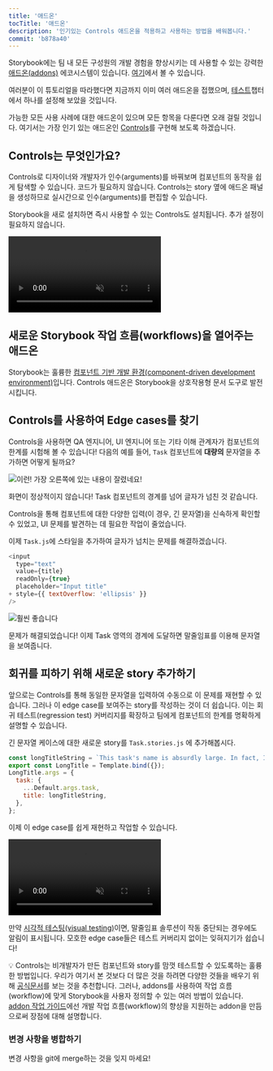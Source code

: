 ```yaml
---
title: '애드온'
tocTitle: '애드온'
description: '인기있는 Controls 애드온을 적용하고 사용하는 방법을 배워봅니다.'
commit: 'b878a40'
---
```


Storybook에는 팀 내 모든 구성원의 개발 경험을 향상시키는 데 사용할 수 있는 강력한 [애드온(addons)](https://storybook.js.org/docs/react/configure/storybook-addons) 에코시스템이 있습니다. [여기](https://storybook.js.org/addons)에서 볼 수 있습니다.

여러분이 이 튜토리얼을 따라했다면 지금까지 이미 여러 애드온을 접했으며, [테스트](/intro-to-storybook/react/ko/test/)챕터에서 하나를 설정해 보았을 것입니다.

가능한 모든 사용 사례에 대한 애드온이 있으며 모든 항목을 다룬다면 오래 걸릴 것입니다. 여기서는 가장 인기 있는 애드온인 [Controls](https://storybook.js.org/docs/react/essentials/controls)를 구현해 보도록 하겠습니다.

## Controls는 무엇인가요?

Controls로 디자이너와 개발자가 인수(arguments)를 바꿔보며 컴포넌트의 동작을 쉽게 탐색할 수 있습니다. 코드가 필요하지 않습니다. Controls는 story 옆에 애드온 패널을 생성하므로 실시간으로 인수(arguments)를 편집할 수 있습니다.

Storybook을 새로 설치하면 즉시 사용할 수 있는 Controls도 설치됩니다. 추가 설정이 필요하지 않습니다.

<video autoPlay muted playsInline loop>
  <source
    src="/intro-to-storybook/controls-in-action.mp4"
    type="video/mp4"
  />
</video>

## 새로운 Storybook 작업 흐름(workflows)을 열어주는 애드온

Storybook는 훌륭한 [컴포넌트 기반 개발 환경(component-driven development environment)](https://www.componentdriven.org/)입니다. Controls 애드온은 Storybook을 상호작용형 문서 도구로 발전시킵니다.

## Controls를 사용하여 Edge cases를 찾기

Controls을 사용하면 QA 엔지니어, UI 엔지니어 또는 기타 이해 관계자가 컴포넌트의 한계를 시험해 볼 수 있습니다! 다음의 예를 들어, `Task` 컴포넌트에 **대량의** 문자열을 추가하면 어떻게 될까요?

![이런! 가장 오른쪽에 있는 내용이 잘렸네요!](/intro-to-storybook/task-edge-case.png)

화면이 정상적이지 않습니다! Task 컴포넌트의 경계를 넘어 글자가 넘친 것 같습니다.

Controls을 통해 컴포넌트에 대한 다양한 입력(이 경우, 긴 문자열)을 신속하게 확인할 수 있었고, UI 문제를 발견하는 데 필요한 작업이 줄었습니다.

이제 `Task.js`에 스타일을 추가하여 글자가 넘치는 문제를 해결하겠습니다.

```diff:title=src/components/Task.js
<input
  type="text"
  value={title}
  readOnly={true}
  placeholder="Input title"
+ style={{ textOverflow: 'ellipsis' }}
/>
```

![훨씬 좋습니다](/intro-to-storybook/edge-case-solved-with-controls.png)

문제가 해결되었습니다! 이제 Task 영역의 경계에 도달하면 말줄임표를 이용해 문자열을 보여줍니다.

## 회귀를 피하기 위해 새로운 story 추가하기

앞으로는 Controls를 통해 동일한 문자열을 입력하여 수동으로 이 문제를 재현할 수 있습니다. 그러나 이 edge case를 보여주는 story를 작성하는 것이 더 쉽습니다. 이는 회귀 테스트(regression test) 커버리지를 확장하고 팀에게 컴포넌트의 한계를 명확하게 설명할 수 있습니다.

긴 문자열 케이스에 대한 새로운 story를 `Task.stories.js` 에 추가해봅시다.

```js:title=src/components/Task.stories.js
const longTitleString = `This task's name is absurdly large. In fact, I think if I keep going I might end up with content overflow. What will happen? The star that represents a pinned task could have text overlapping. The text could cut-off abruptly when it reaches the star. I hope not!`;
export const LongTitle = Template.bind({});
LongTitle.args = {
  task: {
    ...Default.args.task,
    title: longTitleString,
  },
};
```

이제 이 edge case를 쉽게 재현하고 작업할 수 있습니다.

<video autoPlay muted playsInline loop>
  <source
    src="/intro-to-storybook/task-stories-long-title.mp4"
    type="video/mp4"
  />
</video>

만약 [시각적 테스팅(visual testing)](/intro-to-storybook/react/ko/test/)이면, 말줄임표 솔루션이 작동 중단되는 경우에도 알림이 표시됩니다. 모호한 edge case들은 테스트 커버리지 없이는 잊혀지기가 쉽습니다!

<div class="aside"><p>💡 Controls는 비개발자가 만든 컴포넌트와 story를 맘껏 테스트할 수 있도록하는 훌륭한 방법입니다. 우리가 여기서 본 것보다 더 많은 것을 하려면 다양한 것들을 배우기 위해 <a href="https://storybook.js.org/docs/react/essentials/controls">공식문서</a>를 보는 것을 추천합니다. 그러나, addons를 사용하여 작업 흐름(workflow)에 맞게 Storybook을 사용자 정의할 수 있는 여러 방법이 있습니다. <a href="/create-an-addon/react/ko/introduction/">addon 작업 가이드</a>에선 개발 작업 흐름(workflow)의 향상을 지원하는 addon을 만듬으로써 장점에 대해 설명합니다.</p></div>

### 변경 사항을 병합하기

변경 사항을 git에 merge하는 것을 잊지 마세요!
